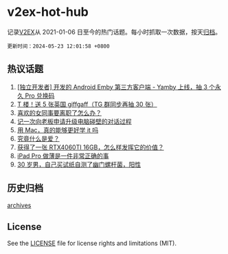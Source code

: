 # v2ex-hot-hub

 记录[V2EX](https://www.v2ex.com/)从 2021-01-06 日至今的热门话题。每小时抓取一次数据，按天[归档](archives)。

`更新时间：2024-05-23 12:01:58 +0800`

## 热议话题

1. [[独立开发者] 开发的 Android Emby 第三方客户端 - Yamby 上线，抽 3 个永久 Pro 兑换码](https://www.v2ex.com/t/1042928)
1. [T 楼！送 5 张英国 giffgaff（TG 群同步再抽 30 张）](https://www.v2ex.com/t/1042918)
1. [喜欢的女同事要离职了怎么办？](https://www.v2ex.com/t/1043099)
1. [记一次向老板申请升级电脑碰壁的对话过程](https://www.v2ex.com/t/1042913)
1. [用 Mac，真的能够更好学 it 吗](https://www.v2ex.com/t/1042944)
1. [究竟什么是爱？](https://www.v2ex.com/t/1043051)
1. [获得了一张 RTX4060TI 16GB，怎么样发挥它的价值？](https://www.v2ex.com/t/1042924)
1. [iPad Pro 做薄是一件非常正确的事](https://www.v2ex.com/t/1042953)
1. [30 岁男，自己买试纸自测了幽门螺杆菌，阳性](https://www.v2ex.com/t/1043142)

## 历史归档

[archives](archives)

## License

See the [LICENSE](LICENSE) file for license rights and limitations (MIT).
